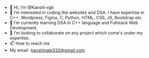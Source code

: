 - 👋 Hi, I’m @Kanshi-rgb
- 👀 I’m interested in coding the websites and DSA. I have expertise in C++, Wordpress, Figma, C, Python, HTML, CSS, JS, Bootstrap etc.
- 🌱 I’m currently learning DSA in C++ language and Fullstack Web Development.
- 💞️ I’m looking to collaborate on any project which come's under my expertise.
- 📫 How to reach me
- My email- kanshinale332@gmail.com

<!---
Kanshi-rgb/Kanshi-rgb is a ✨ special ✨ repository because its `README.md` (this file) appears on your GitHub profile.
You can click the Preview link to take a look at your changes.
--->
